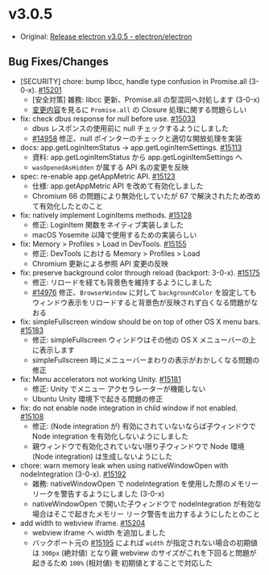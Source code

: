 # v3.0.5

* Original: [Release electron v3.0.5 - electron/electron](https://github.com/electron/electron/releases/tag/v3.0.5)

## Bug Fixes/Changes

* [SECURITY] chore: bump libcc, handle type confusion in Promise.all (3-0-x). [#15201](https://github.com/electron/electron/pull/15201)
  * [安全対策] 雑務: libcc 更新、Promise.all の型混同へ対処します (3-0-x)
  * [変更内容](https://github.com/electron/libchromiumcontent/commit//1c10dbac1b200338539fd8281c256106b766cf7f)を見るに `Promise.all` の Closure 処理に関する問題らしい
* fix: check dbus response for null before use. [#15033](https://github.com/electron/electron/pull/15033)
  * dbus レスポンスの使用前に null チェックするようにしました
  * [#14958](https://github.com/electron/electron/issues/14958) 修正、null ポインターのチェックと適切な開放処理を実装
* docs: app.getLoginItemStatus -> app.getLoginItemSettings. [#15113](https://github.com/electron/electron/pull/15113)
  * 資料: app.getLoginItemStatus から app.getLoginItemSettings へ
  * `wasOpenedAsHidden` が属する API 名の変更を反映
* spec: re-enable app.getAppMetric API. [#15123](https://github.com/electron/electron/pull/15123)
  * 仕様: app.getAppMetric API を改めて有効化しました
  * Chromium 66 の問題により無効化していたが 67 で解決されたため改めて有効化したとのこと
* fix: natively implement LoginItems methods. [#15128](https://github.com/electron/electron/pull/15128)
  * 修正: LoginItem 関数をネイティブ実装しました
  * macOS Yosemite 以降で使用するための実装らしい
* fix: Memory > Profiles > Load in DevTools. [#15155](https://github.com/electron/electron/pull/15155)
  * 修正: DevTools における Memory > Profiles > Load
  * Chromium 更新による参照 API 変更の反映
* fix: preserve background color through reload (backport: 3-0-x). [#15175](https://github.com/electron/electron/pull/15175)
  * 修正: リロードを経ても背景色を維持するようにしました
  * [#14976](https://github.com/electron/electron/issues/14976) 修正、`BrowserWindow` に対して `backgroundColor` を設定してもウィンドウ表示をリロードすると背景色が反映されず白くなる問題がなおる
* fix: simpleFullscreen window should be on top of other OS X menu bars. [#15183](https://github.com/electron/electron/pull/15183)
  * 修正: simpleFullscreen ウィンドウはその他の OS X メニューバーの上に表示します
  * simpleFullscreen 時にメニューバーまわりの表示がおかしくなる問題の修正
* fix: Menu accelerators not working Unity. [#15181](https://github.com/electron/electron/pull/15181)
  * 修正: Unity でメニュー アクセラレーターが機能しない
  * Ubuntu Unity 環境下で起きる問題の修正
* fix: do not enable node integration in child window if not enabled. [#15108](https://github.com/electron/electron/pull/15108)
  * 修正: (Node integration が) 有効にされていないならば子ウィンドウで Node integration を有効化しないようにしました
  * 親ウィンドウで有効化されていない限り子ウィンドウで Node 環境 (Node integration) は生成しないようにした
* chore: warn memory leak when using nativeWindowOpen with nodeIntegration (3-0-x). [#15192](https://github.com/electron/electron/pull/15192)
  * 雑務: nativeWindowOpen で nodeIntegration を使用した際のメモリー リークを警告するようにしました (3-0-x)
  * nativeWindowOpen で開いた子ウィンドウで nodeIntegration が有効な場合はそこで起きたメモリー リーク警告を出力するようにしたとのこと
* add width to webview iframe. [#15204](https://github.com/electron/electron/pull/15204)
  * webview iframe へ width を追加しました
  * バックポート元の [#15195](https://github.com/electron/electron/pull/15195) によれば `width` が指定されない場合の初期値は `300px` (絶対値) となり親 webview のサイズがこれを下回ると問題が起きるため `100%` (相対値) を初期値とすることで対応した

